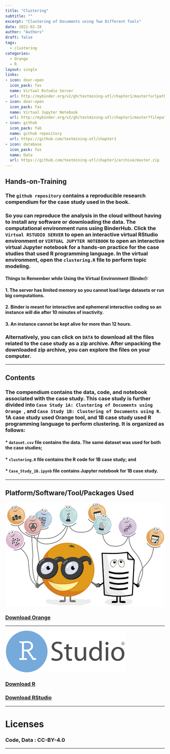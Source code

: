 ```yaml
---
title: "Clustering"
subtitle: ""
excerpt: "Clustering of Documents using Two Different Tools"
date: 2021-02-28
author: "Authors"
draft: false
tags:
  - clustering
categories:
  - Orange
  - R
layout: single
links:
- icon: door-open
  icon_pack: fas
  name: Virtual Rstudio Server
  url: http://mybinder.org/v2/gh/textmining-utl/chapter1/master?urlpath=rstudio
- icon: door-open
  icon_pack: fas
  name: Virtual Jupyter Notebook
  url: http://mybinder.org/v2/gh/textmining-utl/chapter1/master?filepath=Case_Study_1B.ipynb
- icon: github
  icon_pack: fab
  name: github repository
  url: https://github.com/textmining-utl/chapter1
- icon: database
  icon_pack: fas
  name: Data
  url: https://github.com/textmining-utl/chapter1/archive/master.zip
---
```

## Hands-on-Training

### The `github repository` contains a reproducible research compendium for the case study used in the book.

### So you can reproduce the analysis in the cloud without having to install any software or downloading the data. The computational environment runs using BinderHub. Click the `Virtual RSTUDIO SERVER` to open an interactive virtual RStudio environment or `VIRTUAL JUPYTER NOTEBOOK` to open an interactive virtual Jupyter notebook for a hands-on practice for the case studies that used R programming language. In the virtual environment, open the `clustering.R` file to perform topic modeling.

#### Things to Remember while Using the Virtual Environment (Binder):
#### 1. The server has limited memory so you cannot load large datasets or run big computations.
#### 2. Binder is meant for interactive and ephemeral interactive coding so an instance will die after 10 minutes of inactivity.
#### 3. An instance cannot be kept alive for more than 12 hours.

### Alternatively, you can click on `DATA` to download all the files related to the case study as a zip archive. After unpacking the downloaded zip archive, you can explore the files on your computer.

---

## Contents

### The compendium contains the data, code, and notebook associated with the case study. This case study is further divided into `Case Study 1A: Clustering of Documents using Orange `, and `Case Study 1B: Clustering of Documents using R`. 1A case study used Orange tool, and 1B case study used R programming language to perform clustering. It is organized as follows:

#### * `dataset.csv` file contains the data. The same dataset was used for both the case studies;
#### * `clustering.R` file contains the R code for 1B case study; and
#### * `Case_Study_1B.ipynb` file contains Jupyter notebook for 1B case study.
---
## Platform/Software/Tool/Packages Used
![Orange Logo](orange_logo.png)

### [Download Orange](https://orangedatamining.com/)

---

![R Logo](R_logo.png)

### [Download R](https://cran.r-project.org/bin/windows/base/)
### [Download RStudio](https://rstudio.com/)

---
# Licenses

### Code, Data : CC-BY-4.0
---
